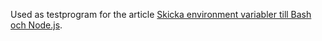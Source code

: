 Used as testprogram for the article [Skicka environment variabler till Bash och Node.js](http://dbwebb.se/kunskap/skicka-environment-variabler-till-bash-och-node-js).
